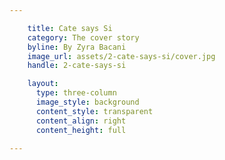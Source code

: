 ```yaml
---

    title: Cate says Si
    category: The cover story
    byline: By Zyra Bacani
    image_url: assets/2-cate-says-si/cover.jpg
    handle: 2-cate-says-si

    layout:
      type: three-column
      image_style: background
      content_style: transparent
      content_align: right
      content_height: full

---
```

